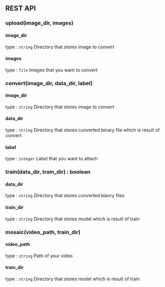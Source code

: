 ## REST API

### upload(image_dir, images)

#### image_dir
type : `string`
Directory that stores image to convert

#### images
type : `file`
Images that you want to convert




### convert(image_dir, data_dir, label)

#### image_dir
type : `string`
Directory that stores image to convert

#### data_dir
type : `string`
Directory that stores converted binary file which is result of convert

#### label
type : `integer`
Label that you want to attach




### train(data_dir, train_dir) : boolean

#### data_dir
type : `string`
Directory that stores converted bianry files

#### train_dir
type : `string`
Directory that stores model which is result of train


### mosaic(video_path, train_dir)

#### video_path
type : `string`
Path of your video

#### train_dir
type : `string`
Directory that stores model which is result of train
